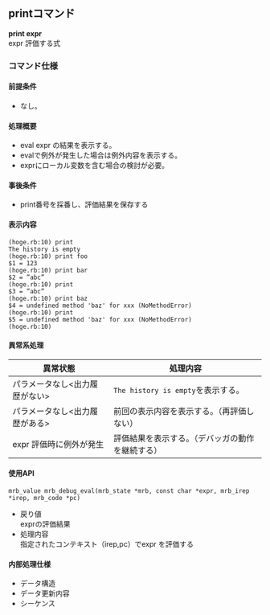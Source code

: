## printコマンド

**print expr**  
expr 評価する式

### コマンド仕様
#### 前提条件
- なし。

#### 処理概要
- eval expr の結果を表示する。
- evalで例外が発生した場合は例外内容を表示する。
- exprにローカル変数を含む場合の検討が必要。

#### 事後条件
- print番号を採番し、評価結果を保存する

#### 表示内容

```
(hoge.rb:10) print
The history is empty
(hoge.rb:10) print foo
$1 = 123
(hoge.rb:10) print bar
$2 = ”abc”
(hoge.rb:10) print
$3 = ”abc”
(hoge.rb:10) print baz
$4 = undefined method 'baz' for xxx (NoMethodError)
(hoge.rb:10) print
$5 = undefined method 'baz' for xxx (NoMethodError)
(hoge.rb:10)
```

#### 異常系処理
|異常状態|処理内容|
|----|----|
|パラメータなし<出力履歴がない>|`The history is empty`を表示する。|
|パラメータなし<出力履歴がある>|前回の表示内容を表示する。（再評価しない）|
|expr 評価時に例外が発生|評価結果を表示する。（デバッガの動作を継続する）|

#### 使用API
```
mrb_value mrb_debug_eval(mrb_state *mrb, const char *expr, mrb_irep *irep, mrb_code *pc)
```
- 戻り値  
exprの評価結果
- 処理内容  
指定されたコンテキスト（irep,pc）でexpr を評価する


#### 内部処理仕様
- データ構造
- データ更新内容
- シーケンス
